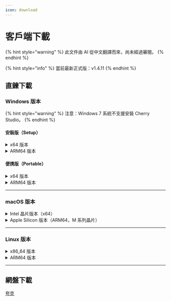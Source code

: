 ```yaml
---
icon: download
---
```

# 客戶端下載


{% hint style="warning" %}
此文件由 AI 從中文翻譯而來，尚未經過審閱。
{% endhint %}




{% hint style="info" %}
當前最新正式版：v1.4.11
{% endhint %}

## 直鍊下載

### Windows 版本

{% hint style="warning" %}
注意：Windows 7 系統不支援安裝 Cherry Studio。
{% endhint %}

#### 安裝版（Setup）

<details>

<summary>x64 版本</summary>

主線路：

【[Cherry Studio 官網](https://cherry-ai.com/download)】 【[GitHub](https://github.com/CherryHQ/cherry-studio/releases/download/v1.4.11/Cherry-Studio-1.4.11-x64-setup.exe)】

備用線路：

【[線路1](https://download-cf.ocoolai.com/https://github.com/CherryHQ/cherry-studio/releases/download/v1.4.11/Cherry-Studio-1.4.11-x64-setup.exe)】 【[線路2](https://download.ocoolai.com/https://github.com/CherryHQ/cherry-studio/releases/download/v1.4.11/Cherry-Studio-1.4.11-x64-setup.exe)】 【[線路3](https://download.ocoolai.online/https://github.com/CherryHQ/cherry-studio/releases/download/v1.4.11/Cherry-Studio-1.4.11-x64-setup.exe)】

</details>

<details>

<summary>ARM64 版本</summary>

主線路：

【[Cherry Studio 官網](https://cherry-ai.com/download)】 【[GitHub](https://github.com/CherryHQ/cherry-studio/releases/download/v1.4.11/Cherry-Studio-1.4.11-arm64-setup.exe)】

備用線路：

【[線路1](https://download-cf.ocoolai.com/https://github.com/CherryHQ/cherry-studio/releases/download/v1.4.11/Cherry-Studio-1.4.11-arm64-setup.exe)】 【[線路2](https://download.ocoolai.com/https://github.com/CherryHQ/cherry-studio/releases/download/v1.4.11/Cherry-Studio-1.4.11-arm64-setup.exe)】 【[線路3](https://download.ocoolai.online/https://github.com/CherryHQ/cherry-studio/releases/download/v1.4.11/Cherry-Studio-1.4.11-arm64-setup.exe)】

</details>

#### 便携版（Portable）

<details>

<summary>x64 版本</summary>

主線路：

【[Cherry Studio 官網](https://cherry-ai.com/download)】 【[GitHub](https://github.com/CherryHQ/cherry-studio/releases/download/v1.4.11/Cherry-Studio-1.4.11-x64-portable.exe)】

備用線路：

【[線路1](https://download-cf.ocoolai.com/https://github.com/CherryHQ/cherry-studio/releases/download/v1.4.11/Cherry-Studio-1.4.11-x64-portable.exe)】 【[線路2](https://download.ocoolai.com/https://github.com/CherryHQ/cherry-studio/releases/download/v1.4.11/Cherry-Studio-1.4.11-x64-portable.exe)】 【[線路3](https://download.ocoolai.online/https://github.com/CherryHQ/cherry-studio/releases/download/v1.4.11/Cherry-Studio-1.4.11-x64-portable.exe)】

</details>

<details>

<summary>ARM64 版本</summary>

主線路：

【[Cherry Studio 官網](https://cherry-ai.com/download)】 【[GitHub](https://github.com/CherryHQ/cherry-studio/releases/download/v1.4.11/Cherry-Studio-1.4.11-arm64-portable.exe)】

備用線路：

【[線路1](https://download-cf.ocoolai.com/https://github.com/CherryHQ/cherry-studio/releases/download/v1.4.11/Cherry-Studio-1.4.11-arm64-portable.exe)】 【[線路2](https://download.ocoolai.com/https://github.com/CherryHQ/cherry-studio/releases/download/v1.4.11/Cherry-Studio-1.4.11-arm64-portable.exe)】 【[線路3](https://download.ocoolai.online/https://github.com/CherryHQ/cherry-studio/releases/download/v1.4.11/Cherry-Studio-1.4.11-arm64-portable.exe)】

</details>

***

### macOS 版本

<details>

<summary>Intel 晶片版本（x64）</summary>

主線路：

【[Cherry Studio 官網](https://cherry-ai.com/download)】 【[GitHub](https://github.com/CherryHQ/cherry-studio/releases/download/v1.4.11/Cherry-Studio-1.4.11-x64.dmg)】

備用線路：

【[線路1](https://download-cf.ocoolai.com/https://github.com/CherryHQ/cherry-studio/releases/download/v1.4.11/Cherry-Studio-1.4.11-x64.dmg)】 【[線路2](https://download.ocoolai.com/https://github.com/CherryHQ/cherry-studio/releases/download/v1.4.11/Cherry-Studio-1.4.11-x64.dmg)】 【[線路3](https://download.ocoolai.online/https://github.com/CherryHQ/cherry-studio/releases/download/v1.4.11/Cherry-Studio-1.4.11-x64.dmg)】

</details>

<details>

<summary>Apple Silicon 版本（ARM64，M 系列晶片）</summary>

主線路：

【[Cherry Studio 官網](https://cherry-ai.com/download)】 【[GitHub](https://github.com/CherryHQ/cherry-studio/releases/download/v1.4.11/Cherry-Studio-1.4.11-arm64.dmg)】

備用線路：

【[線路1](https://download-cf.ocoolai.com/https://github.com/CherryHQ/cherry-studio/releases/download/v1.4.11/Cherry-Studio-1.4.11-arm64.dmg)】 【[線路2](https://download.ocoolai.com/https://github.com/CherryHQ/cherry-studio/releases/download/v1.4.11/Cherry-Studio-1.4.11-arm64.dmg)】 【[線路3](https://download.ocoolai.online/https://github.com/CherryHQ/cherry-studio/releases/download/v1.4.11/Cherry-Studio-1.4.11-arm64.dmg)】

</details>

***

### Linux 版本

<details>

<summary>x86_64 版本</summary>

主線路：

【[Cherry Studio 官網](https://cherry-ai.com/download)】 【[GitHub](https://github.com/CherryHQ/cherry-studio/releases/download/v1.4.11/Cherry-Studio-1.4.11-x86_64.AppImage)】

備用線路：

【[線路1](https://download-cf.ocoolai.com/https://github.com/CherryHQ/cherry-studio/releases/download/v1.4.11/Cherry-Studio-1.4.11-x86_64.AppImage)】 【[線路2](https://download.ocoolai.com/https://github.com/CherryHQ/cherry-studio/releases/download/v1.4.11/Cherry-Studio-1.4.11-x86_64.AppImage)】 【[線路3](https://download.ocoolai.online/https://github.com/CherryHQ/cherry-studio/releases/download/v1.4.11/Cherry-Studio-1.4.11-x86_64.AppImage)】

</details>

<details>

<summary>ARM64 版本</summary>

主線路：

【[Cherry Studio 官網](https://cherry-ai.com/download)】 【[GitHub](https://github.com/CherryHQ/cherry-studio/releases/download/v1.4.11/Cherry-Studio-1.4.11-arm64.AppImage)】

備用線路：

【[線路1](https://download-cf.ocoolai.com/https://github.com/CherryHQ/cherry-studio/releases/download/v1.4.11/Cherry-Studio-1.4.11-arm64.AppImage)】 【[線路2](https://download.ocoolai.com/https://github.com/CherryHQ/cherry-studio/releases/download/v1.4.11/Cherry-Studio-1.4.11-arm64.AppImage)】 【[線路3](https://download.ocoolai.online/https://github.com/CherryHQ/cherry-studio/releases/download/v1.4.11/Cherry-Studio-1.4.11-arm64-AppImage)】

</details>

***

## 網盤下載

[夸克](https://pan.quark.cn/s/c8533a1ec63e#/list/share)